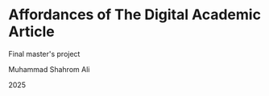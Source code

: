 # Affordances of The Digital Academic Article




Final master's project 

Muhammad Shahrom Ali 

2025 
